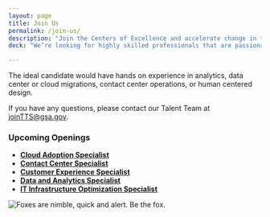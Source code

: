 ```yaml
---
layout: page
title: Join Us
permalink: /join-us/
description: "Join the Centers of Excellence and accelerate change in the government. We focus on Cloud Adoption, IT Infrastructure Optimization, Customer Experience, Contact Center, and Data and Analytics."
deck: "We’re looking for highly skilled professionals that are passionate about making a positive impact in the government and thrive in fast paced environments."

---
```


The ideal candidate would have hands on experience in analytics, data center or cloud migrations, contact center operations, or human centered design.

If you have any questions, please contact our Talent Team at joinTTS@gsa.gov.

### Upcoming Openings

- [**Cloud Adoption Specialist** ](https://join.tts.gsa.gov/join/upcoming-CoE-cloud-adoption-specialist/)
- [**Contact Center Specialist** ](https://join.tts.gsa.gov/join/upcoming-coe-contact-center-optimization-specialist/)
- [**Customer Experience Specialist** ](https://join.tts.gsa.gov/join/upcoming-coe-customer-experience-specialist/)
- [**Data and Analytics Specialist** ](https://join.tts.gsa.gov/join/upcoming-coe-data-and-analytics-specialist/)
- [**IT Infrastructure Optimization Specialist**](https://join.tts.gsa.gov/join/upcoming-coe-infrastructure-optimization-specialist/)

<img class="fox" src="{{ 'assets/img/fox.png' | absolute_url }}" title="Foxes are nimble, quick and alert. Be the fox." alt="Foxes are nimble, quick and alert. Be the fox.">
